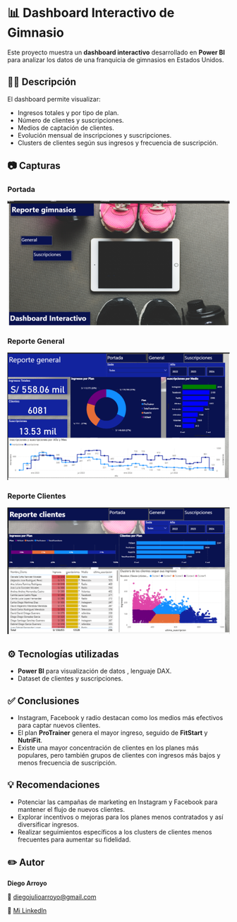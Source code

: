 # 📊 Dashboard Interactivo de Gimnasio

Este proyecto muestra un **dashboard interactivo** desarrollado en **Power BI** para analizar los datos de una franquicia de gimnasios en Estados Unidos.

## 🏋️‍♂️ Descripción

El dashboard permite visualizar:
- Ingresos totales y por tipo de plan.
- Número de clientes y suscripciones.
- Medios de captación de clientes.
- Evolución mensual de inscripciones y suscripciones.
- Clusters de clientes según sus ingresos y frecuencia de suscripción.

## 📷 Capturas

### Portada
![Portada](imagen1.png)

### Reporte General
![Reporte General](imagen2.png)

### Reporte Clientes
![Reporte Clientes](imagen3.png)


## ⚙️ Tecnologías utilizadas

- **Power BI** para visualización de datos , lenguaje DAX.
- Dataset  de clientes y suscripciones.

## ✅ Conclusiones

- Instagram, Facebook y radio destacan como los medios más efectivos para captar nuevos clientes.
- El plan **ProTrainer** genera el mayor ingreso, seguido de **FitStart** y **NutriFit**.
- Existe una mayor concentración de clientes en los planes más populares, pero también grupos de clientes con ingresos más bajos y menos frecuencia de suscripción.


## 💡 Recomendaciones

- Potenciar las campañas de marketing en Instagram y Facebook para mantener el flujo de nuevos clientes.
- Explorar incentivos o mejoras para los planes menos contratados y así diversificar ingresos.
- Realizar seguimientos específicos a los clusters de clientes menos frecuentes para aumentar su fidelidad.

## ✏️ Autor

**Diego Arroyo**

📧 diegojulioarroyo@gmail.com 
 
🔗 [Mi LinkedIn](https://www.linkedin.com/in/diego-arroyo-b2153b229/) 



